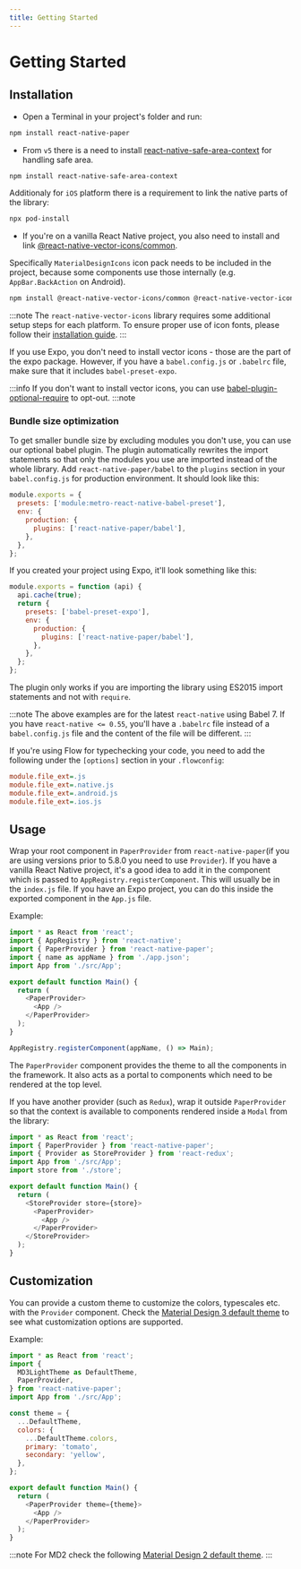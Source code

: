 ```yaml
---
title: Getting Started
---
```


# Getting Started

## Installation

- Open a Terminal in your project's folder and run:

```bash npm2yarn
npm install react-native-paper
```

- From `v5` there is a need to install [react-native-safe-area-context](https://github.com/th3rdwave/react-native-safe-area-context) for handling safe area.

```bash npm2yarn
npm install react-native-safe-area-context
```

Additionaly for `iOS` platform there is a requirement to link the native parts of the library:

```bash
npx pod-install
```

- If you're on a vanilla React Native project, you also need to install and link [@react-native-vector-icons/common](https://github.com/oblador/react-native-vector-icons).

Specifically `MaterialDesignIcons` icon pack needs to be included in the project, because some components use those internally (e.g. `AppBar.BackAction` on Android).

```bash npm2yarn
npm install @react-native-vector-icons/common @react-native-vector-icons/material-design-icons
```

:::note
The `react-native-vector-icons` library requires some additional setup steps for each platform. To ensure proper use of icon fonts, please follow their [installation guide](https://github.com/oblador/react-native-vector-icons?tab=readme-ov-file#setup).
:::

If you use Expo, you don't need to install vector icons - those are the part of the expo package. However, if you have a `babel.config.js` or `.babelrc` file, make sure that it includes `babel-preset-expo`.

:::info
If you don't want to install vector icons, you can use [babel-plugin-optional-require](https://github.com/satya164/babel-plugin-optional-require) to opt-out.
:::note

### Bundle size optimization

To get smaller bundle size by excluding modules you don't use, you can use our optional babel plugin. The plugin automatically rewrites the import statements so that only the modules you use are imported instead of the whole library. Add `react-native-paper/babel` to the `plugins` section in your `babel.config.js` for production environment. It should look like this:

```js
module.exports = {
  presets: ['module:metro-react-native-babel-preset'],
  env: {
    production: {
      plugins: ['react-native-paper/babel'],
    },
  },
};
```

If you created your project using Expo, it'll look something like this:

```js
module.exports = function (api) {
  api.cache(true);
  return {
    presets: ['babel-preset-expo'],
    env: {
      production: {
        plugins: ['react-native-paper/babel'],
      },
    },
  };
};
```

The plugin only works if you are importing the library using ES2015 import statements and not with `require`.

:::note
The above examples are for the latest `react-native` using Babel 7. If you have `react-native <= 0.55`, you'll have a `.babelrc` file instead of a `babel.config.js` file and the content of the file will be different.
:::

If you're using Flow for typechecking your code, you need to add the following under the `[options]` section in your `.flowconfig`:

```ini
module.file_ext=.js
module.file_ext=.native.js
module.file_ext=.android.js
module.file_ext=.ios.js
```

## Usage

Wrap your root component in `PaperProvider` from `react-native-paper`(if you are using versions prior to 5.8.0 you need to use `Provider`). If you have a vanilla React Native project, it's a good idea to add it in the component which is passed to `AppRegistry.registerComponent`. This will usually be in the `index.js` file. If you have an Expo project, you can do this inside the exported component in the `App.js` file.

Example:

```js
import * as React from 'react';
import { AppRegistry } from 'react-native';
import { PaperProvider } from 'react-native-paper';
import { name as appName } from './app.json';
import App from './src/App';

export default function Main() {
  return (
    <PaperProvider>
      <App />
    </PaperProvider>
  );
}

AppRegistry.registerComponent(appName, () => Main);
```

The `PaperProvider` component provides the theme to all the components in the framework. It also acts as a portal to components which need to be rendered at the top level.

If you have another provider (such as `Redux`), wrap it outside `PaperProvider` so that the context is available to components rendered inside a `Modal` from the library:

```js
import * as React from 'react';
import { PaperProvider } from 'react-native-paper';
import { Provider as StoreProvider } from 'react-redux';
import App from './src/App';
import store from './store';

export default function Main() {
  return (
    <StoreProvider store={store}>
      <PaperProvider>
        <App />
      </PaperProvider>
    </StoreProvider>
  );
}
```

## Customization

You can provide a custom theme to customize the colors, typescales etc. with the `Provider` component. Check the [Material Design 3 default theme](https://github.com/callstack/react-native-paper/blob/main/src/styles/themes/v3/LightTheme.tsx) to see what customization options are supported.

Example:

```js
import * as React from 'react';
import {
  MD3LightTheme as DefaultTheme,
  PaperProvider,
} from 'react-native-paper';
import App from './src/App';

const theme = {
  ...DefaultTheme,
  colors: {
    ...DefaultTheme.colors,
    primary: 'tomato',
    secondary: 'yellow',
  },
};

export default function Main() {
  return (
    <PaperProvider theme={theme}>
      <App />
    </PaperProvider>
  );
}
```

:::note
For MD2 check the following [Material Design 2 default theme](https://github.com/callstack/react-native-paper/blob/main/src/styles/themes/v2/LightTheme.tsx).
:::
